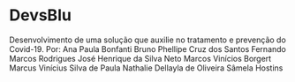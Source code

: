 # DevsBlu
Desenvolvimento de uma solução que auxilie no tratamento e prevenção do Covid-19.
Por: Ana Paula Bonfanti
Bruno Phellipe Cruz dos Santos
Fernando Marcos Rodrigues
José Henrique da Silva Neto
Marcos Vinícios Borgert 
Marcus Vinícius Silva de Paula
Nathalie Dellayla de Oliveira
Sâmela Hostins
